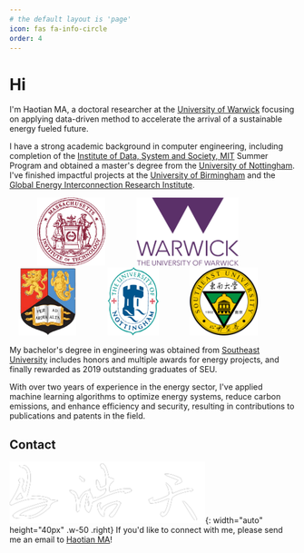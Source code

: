 ```yaml
---
# the default layout is 'page'
icon: fas fa-info-circle
order: 4
---
```


# Hi

I'm Haotian MA, a doctoral researcher at the [University of Warwick](https://warwick.ac.uk/) focusing on applying data-driven method to accelerate the arrival of a sustainable energy fueled future.

I have a strong academic background in computer engineering, including completion of the [Institute of Data, System and Society, MIT](https://idss.mit.edu/) Summer Program and obtained a master's degree from the [University of Nottingham](https://www.nottingham.ac.uk/engineering/). I've finished impactful projects at the [University of Birmingham](https://www.birmingham.ac.uk/index.aspx) and the [Global Energy Interconnection Research Institute](https://geiri.eu/).

<div style="text-align: center; width: 100%;">
  <img src="/images/mit.webp" alt="MIT" style="width: auto; height: 120px; margin-right: 10%;" />
  <img src="/images/UoW.png" alt="UoW" style="width: auto; height: 120px; margin-right: 10%;" />
  <img src="/images/UoB.png" alt="UoB" style="width: auto; height: 120px; margin-right: 10%;" />
  <img src="/images/UoN.png" alt="UoN" style="width: auto; height: 120px; margin-right: 10%;"  />
  <img src="/images/SEU.png" alt="SEU" style="width: auto; height: 120px; margin-right: 10%;"  />
</div>

My bachelor's degree in engineering was obtained from [Southeast University](https://www.seu.edu.cn/english/) includes honors and multiple awards for energy projects, and finally rewarded as 2019 outstanding graduates of SEU. 


With over two years of experience in the energy sector, I've applied machine learning algorithms to optimize energy systems, reduce carbon emissions, and enhance efficiency and security, resulting in contributions to publications and patents in the field. 

## Contact
![Desktop View](/images/signature.png){: width="auto" height="40px" .w-50 .right}
If you'd like to connect with me, please send me an email to [Haotian MA](mailto:Haotian-ma@outlook.com)!


